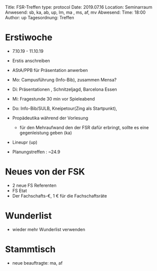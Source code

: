 Title: FSR-Treffen
type: protocol
Date: 2019.07.16
Location: Seminarraum
Anwesend: sb, ka, ab, up, lm, ma , ms, af, mv
Abwesend: 
Time: 18:00
Author: up
Tagesordnung: Treffen

# Erstiwoche
 - 7.10.19 - 11.10.19 
 - Erstis anschreiben
 - AStA/PPB für Präsentation anwerben
 - Mo: Campusführung (Info-Bib), zusammen Mensa?
 - Di: Präsentationen , Schnitzeljagd, Barcelona Essen 
 - Mi: Fragestunde 30 min vor Spieleabend
 - Do: Info-Bib/SULB, Kneipetour(Zing als Startpunkt), 

 - Propädeutika während der Vorlesung
     - für den Mehraufwand den der FSR dafür erbringt, sollte es eine gegenleistung geben (ka)
 - Lineupr (up)
 - Planungstreffen : ~24.9

# Neues von der FSK
- 2 neue FS Referenten
- FS Etat
- Der Fachschafts-€, 1 € für die Fachschaftsräte


# Wunderlist
 - wieder mehr Wunderlist verwenden 

# Stammtisch
 - neue beauftragte: ma, af